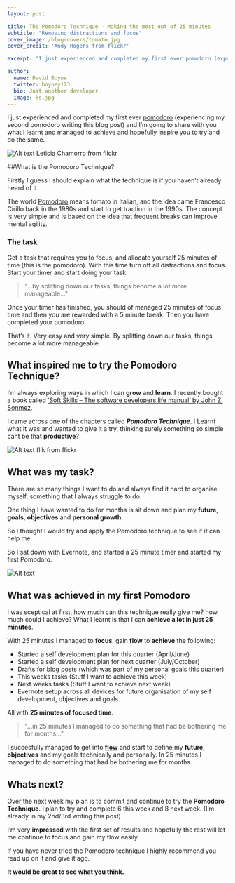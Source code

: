 ```yaml
---
layout: post

title: The Pomodoro Technique - Making the most out of 25 minutes
subtitle: "Removing distractions and focus"
cover_image: /blog-covers/tomato.jpg
cover_credit: 'Andy Rogers from flickr'

excerpt: "I just experienced and completed my first ever pomodoro (experiencing my second pomodoro writing this blog post) and I’m going to share with you what I learnt and managed to achieve and hopefully inspire you to try and do the same..."

author:
  name: David Boyne
  twitter: boyney123
  bio: Just another developer
  image: ks.jpg
---
```


I just experienced and completed my first ever [pomodoro](https://en.wikipedia.org/wiki/Pomodoro_Technique) (experiencing my second pomodoro writing this blog post) and I’m going to share with you what I learnt and managed to achieve and hopefully inspire you to try and do the same.

![Alt text](../../../../images/time.jpg)
<span class="photo-credit">Leticia Chamorro from flickr</span>

##What is the Pomodoro Technique?

Firstly I guess I should explain what the technique is if you haven’t already heard of it. 

The world [Pomodoro](https://en.wikipedia.org/wiki/Pomodoro_Technique) means tomato in Italian, and the idea came Francesco Cirillo
back in the 1980s and start to get traction in the 1990s. The concept is very simple and is based on the idea that frequent breaks can improve mental agility.

### The task
Get a task that requires you to focus, and allocate yourself 25 minutes of time (this is the pomodoro). With this time turn off all distractions and focus. Start your timer and start doing your task.

> "...by splitting down our tasks, things become a lot more manageable..."

Once your timer has finished, you should of managed 25 minutes of focus time and then you are rewarded with a 5 minute break. Then you have completed your  pomodoro.

That’s it. Very easy and very simple. By splitting down our tasks, things become a lot more manageable. 

## What inspired me to try the Pomodoro Technique?

I’m always exploring ways in which I can **grow** and **learn**. I recently bought a book called [‘Soft Skills – The software developers life manual’ by John Z. Sonmez](https://www.amazon.co.uk/Soft-Skills-software-developers-manual/dp/1617292397/ref=sr_1_1?ie=UTF8&qid=1460994933&sr=8-1&keywords=software+skills). 

I came across one of the chapters called ***Pomodoro Technique***. I Learnt what it was and wanted to give it a try, thinking surely something so simple cant be that **productive**?

![Alt text](../../../../images/thinking.jpg)
<span class="photo-credit">flik from flickr</span>

## What was my task?

There are so many things I want to do and always find it hard to organise myself, something that I always struggle to do.

One thing I have wanted to do for months is sit down and plan my **future**, **goals**, **objectives** and **personal growth**.

So I thought I would try and apply the Pomodoro technique to see if it can help me.

So I sat down with Evernote, and started a 25 minute timer and started my first Pomodoro.


![Alt text](../../../../images/motivation.jpg)

## What was achieved in my first Pomodoro 

I was sceptical at first, how much can this technique really give me? how much could I achieve? What I learnt is that I can **achieve a lot in just 25 minutes**.

With 25 minutes I managed to **focus**, gain **flow** to **achieve** the following:

- Started a self development plan for this quarter (April/June)
- Started a self development plan for next quarter (July/October)
- Drafts for blog posts (which was part of my personal goals this quarter)
- This weeks tasks (Stuff I want to achieve this week)
- Next weeks tasks (Stuff I want to achieve next week)
- Evernote setup across all devices for future organisation of my self development, objectives and goals.

All with **25 minutes of focused time**.

> "...in 25 minutes I managed to do something that had be bothering me for months..."

I succesfully managed to get into [**flow**](http://www.amazon.co.uk/Flow-Psychology-Happiness-Classic-Achieve/dp/0712657592) and start to define my **future**, **objectives** and my goals technically and personally. In 25 minutes I managed to do something that had be bothering me for months.


## Whats next?

Over the next week my plan is to commit and continue to try the **Pomodoro Technique**. I plan to try and complete 6 this week and 8 next week. (I’m already in my 2nd/3rd writing this post).

I’m very **impressed** with the first set of results and hopefully the rest will let me continue to focus and gain my flow easily.

If you have never tried the Pomodoro technique I highly recommend you read up on it and give it ago.
 
**It would be great to see what you think.**
